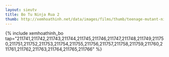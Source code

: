 ```yaml
---
layout: sieutv
title: Bo Tu Ninja Rua 2
thumb: http://xemhoathinh.net/data/images/films/thumb/teenage-mutant-ninja-turtles-2-bo-tu-ninja-rua-2-2012.jpg
---
```

{% include xemhoathinh_bo tap="211741,211742,211743,211744,211745,211746,211747,211748,211749,211750,211751,211752,211753,211754,211755,211756,211757,211758,211759,211760,211761,211762,211763,211764,211765,211766" %} 
